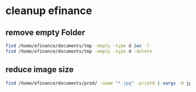 # cleanup efinance

## remove empty Folder

```sh
find /home/efinance/documents/tmp -empty -type d |wc -l
find /home/efinance/documents/tmp -empty -type d -delete
```

## reduce image size

```sh
find /home/efinance/documents/prod/ -name "*.jpg" -print0 | xargs -0 jpegoptim -m 80
```
